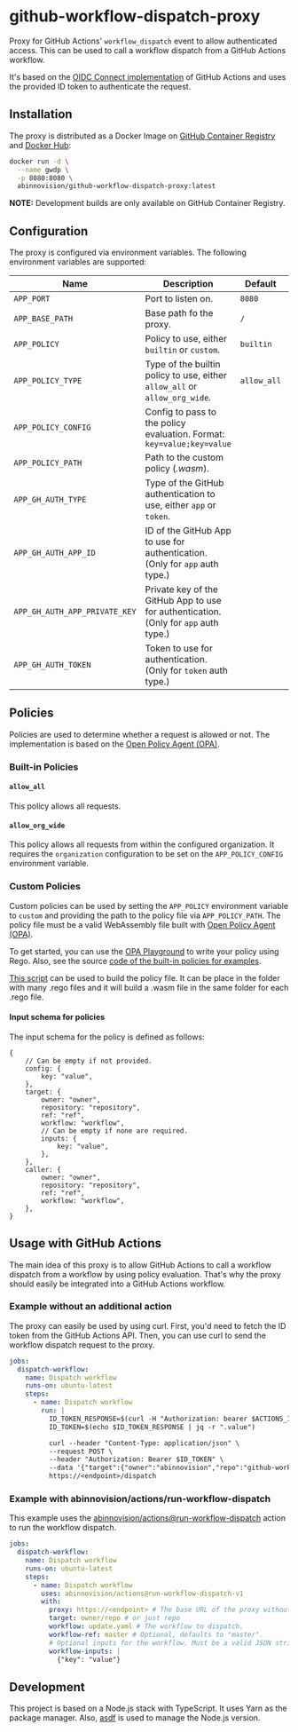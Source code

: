 # github-workflow-dispatch-proxy

Proxy for GitHub Actions' `workflow_dispatch` event to allow authenticated
access.
This can be used to call a workflow dispatch from a GitHub Actions workflow.

It's based on
the [OIDC Connect implementation](https://docs.github.com/en/actions/security-for-github-actions/security-hardening-your-deployments/about-security-hardening-with-openid-connect)
of GitHub Actions and uses the provided ID token to authenticate the request.

## Installation

The proxy is distributed as
a Docker Image
on [GitHub Container Registry](https://github.com/abinnovision/github-workflow-dispatch-proxy/pkgs/container/github-workflow-dispatch-proxy)
and [Docker Hub](https://hub.docker.com/r/abinnovision/github-workflow-dispatch-proxy):

[//]: # "x-release-please-start-version"

```bash
docker run -d \
  --name gwdp \
  -p 8080:8080 \
  abinnovision/github-workflow-dispatch-proxy:latest
```

[//]: # "x-release-please-end"

**NOTE:** Development builds are only available on GitHub Container Registry.

## Configuration

The proxy is configured via environment variables.
The following environment variables are supported:

| Name                          | Description                                                                          | Default     | Note                                       |
| ----------------------------- | ------------------------------------------------------------------------------------ | ----------- | ------------------------------------------ |
| `APP_PORT`                    | Port to listen on.                                                                   | `8080`      |                                            |
| `APP_BASE_PATH`               | Base path fo the proxy.                                                              | `/`         |                                            |
| `APP_POLICY`                  | Policy to use, either `builtin` or `custom`.                                         | `builtin`   |                                            |
| `APP_POLICY_TYPE`             | Type of the builtin policy to use, either `allow_all` or `allow_org_wide`.           | `allow_all` |                                            |
| `APP_POLICY_CONFIG`           | Config to pass to the policy evaluation. Format: `key=value;key=value`               |             |                                            |
| `APP_POLICY_PATH`             | Path to the custom policy (_.wasm_).                                                 |             |                                            |
| `APP_GH_AUTH_TYPE`            | Type of the GitHub authentication to use, either `app` or `token`.                   |             | **Required**                               |
| `APP_GH_AUTH_APP_ID`          | ID of the GitHub App to use for authentication. (Only for `app` auth type.)          |             | Required if `APP_GH_AUTH_TYPE` is `app`.   |
| `APP_GH_AUTH_APP_PRIVATE_KEY` | Private key of the GitHub App to use for authentication. (Only for `app` auth type.) |             | Required if `APP_GH_AUTH_TYPE` is `app`.   |
| `APP_GH_AUTH_TOKEN`           | Token to use for authentication. (Only for `token` auth type.)                       |             | Required if `APP_GH_AUTH_TYPE` is `token`. |

## Policies

Policies are used to determine whether a request is allowed or not.
The implementation is based on
the [Open Policy Agent (OPA)](https://www.openpolicyagent.org/).

### Built-in Policies

#### `allow_all`

This policy allows all requests.

#### `allow_org_wide`

This policy allows all requests from within the configured organization.
It requires the `organization` configuration to be set on the
`APP_POLICY_CONFIG` environment variable.

### Custom Policies

Custom policies can be used by setting the `APP_POLICY` environment variable
to `custom` and providing the path to the policy file via `APP_POLICY_PATH`. The
policy file must be a valid WebAssembly file built with
[Open Policy Agent (OPA)](https://www.openpolicyagent.org/).

To get started,
you can use the [OPA Playground](https://play.openpolicyagent.org/) to write
your policy using Rego.
Also, see the
source [code of the built-in policies for examples](./policies).

[This script](./policies/build.sh) can be used to build the policy file. It can
be place in the folder with many .rego files and it will build a .wasm file in
the same folder for each .rego file.

#### Input schema for policies

The input schema for the policy is defined as follows:

```json5
{
	// Can be empty if not provided.
	config: {
		key: "value",
	},
	target: {
		owner: "owner",
		repository: "repository",
		ref: "ref",
		workflow: "workflow",
		// Can be empty if none are required.
		inputs: {
			key: "value",
		},
	},
	caller: {
		owner: "owner",
		repository: "repository",
		ref: "ref",
		workflow: "workflow",
	},
}
```

## Usage with GitHub Actions

The main idea of this proxy is to allow GitHub Actions to call a workflow
dispatch from a workflow by using policy evaluation.
That's why the proxy should easily be integrated into a GitHub Actions workflow.

### Example without an additional action

The proxy can easily be used by using curl.
First, you'd need to fetch the ID token from the GitHub Actions API.
Then, you can use curl to send the workflow dispatch request to the proxy.

```yaml
jobs:
  dispatch-workflow:
    name: Dispatch workflow
    runs-on: ubuntu-latest
    steps:
      - name: Dispatch workflow
        run: |
          ID_TOKEN_RESPONSE=$(curl -H "Authorization: bearer $ACTIONS_ID_TOKEN_REQUEST_TOKEN" "$ACTIONS_ID_TOKEN_REQUEST_URL&audience=github-workflow-dispatch-proxy")
          ID_TOKEN=$(echo $ID_TOKEN_RESPONSE | jq -r ".value")

          curl --header "Content-Type: application/json" \
          --request POST \
          --header "Authorization: Bearer $ID_TOKEN" \
          --data '{"target":{"owner":"abinnovision","repo":"github-workflow-dispatch-proxy","ref":"master","workflow":"test.yaml"},"inputs":{}}' \
          https://<endpoint>/dispatch
```

### Example with abinnovision/actions/run-workflow-dispatch

This example uses the
[abinnovision/actions@run-workflow-dispatch](https://github.com/abinnovision/actions/blob/master/actions/run-workflow-dispatch/README.md)
action to run the workflow dispatch.

```yaml
jobs:
  dispatch-workflow:
    name: Dispatch workflow
    runs-on: ubuntu-latest
    steps:
      - name: Dispatch workflow
        uses: abinnovision/actions@run-workflow-dispatch-v1
        with:
          proxy: https://<endpoint> # The base URL of the proxy without a trailing slash.
          target: owner/repo # or just repo
          workflow: update.yaml # The workflow to dispatch.
          workflow-ref: master # Optional, defaults to "master".
          # Optional inputs for the workflow. Must be a valid JSON string.
          workflow-inputs: |
            {"key": "value"}
```

## Development

This project is based on a Node.js stack with TypeScript. It uses Yarn as the
package manager. Also, [asdf](https://asdf-vm.com/) is used to manage the
Node.js version.
